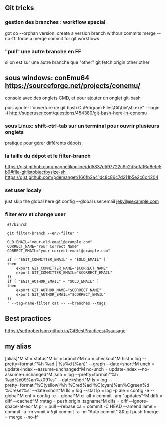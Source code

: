 


Git tricks
----

### gestion des branches : workflow special
got co --orphan version: create a version branch withour commits
merge --no-ff: force a merge commit for git workflows

### "pull" une autre branche en FF
si on est sur une autre branche que "other"
git fetch origin other:other


## sous windows: conEmu64 https://sourceforge.net/projects/conemu/
console avec des onglets CMD, et pour ajouter un onglet git-bash

puis ajouter l'ouverture de git bash
C:\Program Files\Git\bin\sh.exe" --login -i
http://superuser.com/questions/454380/git-bash-here-in-conemu

### sous Linux: shift-ctrl-tab sur un terminal pour ouvrir plusieurs onglets
pratique pour gérer différents dépots.

### la taille du dépot et le filter-branch
https://gist.github.com/magnetikonline/dd5837d597722c9c2d5dfa16d8efe5b9#file-gitlistobjectbysize-sh
https://gist.github.com/pdemanget/166fb2a41dc8c86c7d211b5e2c6c4204

### set user localy
just skip the global here
git config --global user.email jekyll@example.com


### filter env et change user

     #!/bin/sh
     
     git filter-branch --env-filter '
     
     OLD_EMAIL="your-old-email@example.com"
     CORRECT_NAME="Your Correct Name"
     CORRECT_EMAIL="your-correct-email@example.com"
     
     if [ "$GIT_COMMITTER_EMAIL" = "$OLD_EMAIL" ]
     then
         export GIT_COMMITTER_NAME="$CORRECT_NAME"
         export GIT_COMMITTER_EMAIL="$CORRECT_EMAIL"
     fi
     if [ "$GIT_AUTHOR_EMAIL" = "$OLD_EMAIL" ]
     then
         export GIT_AUTHOR_NAME="$CORRECT_NAME"
         export GIT_AUTHOR_EMAIL="$CORRECT_EMAIL"
     fi
     ' --tag-name-filter cat -- --branches --tags


Best practices
----
https://sethrobertson.github.io/GitBestPractices/#sausage







my alias
----
[alias]^M
        st = status^M
        br = branch^M
        co = checkout^M
        hist = log --pretty=format:\"%h %ad | %s%d [%an]\" --graph --date=short^M
        unch = update-index --assume-unchanged^M
        no-unch = update-index --no-assume-unchanged^M
        lsnb = log --pretty=format:\"%h %ad%x09%an%x09%s\" --date=short^M
        ls = log --pretty=format:'%C(yellow)%h %Cred%ad %C(cyan)%an%Cgreen%d %Creset%s' --date=short^M
        lls = log --stat
        lp = log -p
        ale = config -e --global^M
        cnf = config -e --global^M
        ci-all = commit -am \"updates\"^M
        diffi = diff --cached^M
        rmtag = push origin :tagname^M
        difs =  diff --ignore-space-at-eol^M
        pr = pull --rebase
        ca = commit -C HEAD --amend
        lame = commit -a -m
        vomit = !git commit -a -m \"Auto commit\" && git push
        fmerge = merge --no-ff
